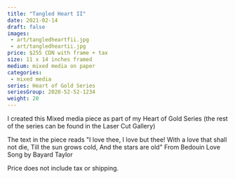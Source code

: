```yaml
---
title: "Tangled Heart II"
date: 2021-02-14
draft: false
images:
 - art/tangledheartfii.jpg
 - art/tangledheartii.jpg
price: $255 CDN with frame + tax
size: 11 x 14 inches framed
medium: mixed media on paper
categories:
 - mixed media
series: Heart of Gold Series
seriesGroup: 2020-52-52-1234
weight: 20
---
```


I created this Mixed media piece as part of my Heart of Gold Series (the rest of the series can be found in the Laser Cut Gallery)  

The text in the piece reads  "I love thee, I love but thee! With a love that shall not die, Till the sun grows cold, And the stars are old" From Bedouin Love Song by Bayard Taylor

 Price does not include tax or shipping.